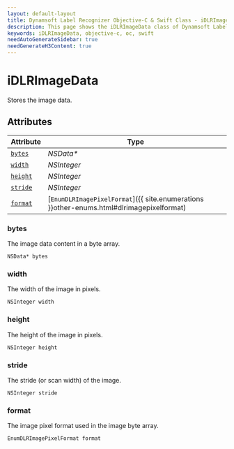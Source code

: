 ```yaml
---
layout: default-layout
title: Dynamsoft Label Recognizer Objective-C & Swift Class - iDLRImageData
description: This page shows the iDLRImageData class of Dynamsoft Label Recognizer for iOS SDK.
keywords: iDLRImageData, objective-c, oc, swift
needAutoGenerateSidebar: true
needGenerateH3Content: true
---
```



# iDLRImageData
Stores the image data.  


## Attributes
    
| Attribute | Type |
|---------- | ---- |
| [`bytes`](#bytes) | *NSData\** |
| [`width`](#width) | *NSInteger* |
| [`height`](#height) | *NSInteger* |
| [`stride`](#stride) | *NSInteger* |
| [`format`](#format) | [`EnumDLRImagePixelFormat`]({{ site.enumerations }}other-enums.html#dlrimagepixelformat) |


### bytes
The image data content in a byte array. 
```objc
NSData* bytes
```

### width
The width of the image in pixels.  
```objc
NSInteger width
```

### height
The height of the image in pixels.  
```objc
NSInteger height
```

### stride
The stride (or scan width) of the image. 
```objc
NSInteger stride
```

### format
The image pixel format used in the image byte array. 
```objc
EnumDLRImagePixelFormat format
```
  

